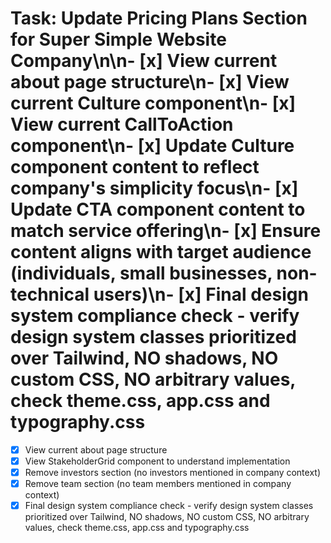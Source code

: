 # Task: Update Pricing Plans Section for Super Simple Website Company\n\n- [x] View current about page structure\n- [x] View current Culture component\n- [x] View current CallToAction component\n- [x] Update Culture component content to reflect company's simplicity focus\n- [x] Update CTA component content to match service offering\n- [x] Ensure content aligns with target audience (individuals, small businesses, non-technical users)\n- [x] Final design system compliance check - verify design system classes prioritized over Tailwind, NO shadows, NO custom CSS, NO arbitrary values, check theme.css, app.css and typography.css

- [x] View current about page structure
- [x] View StakeholderGrid component to understand implementation
- [x] Remove investors section (no investors mentioned in company context)
- [x] Remove team section (no team members mentioned in company context)
- [x] Final design system compliance check - verify design system classes prioritized over Tailwind, NO shadows, NO custom CSS, NO arbitrary values, check theme.css, app.css and typography.css